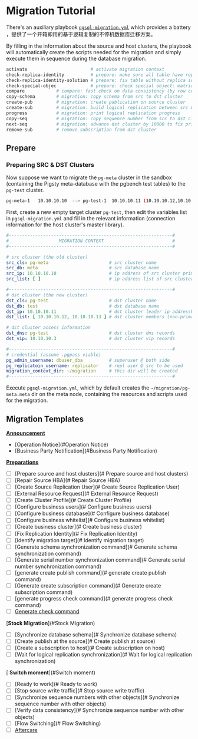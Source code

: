 # Migration Tutorial

There's an auxiliary playbook [`pgsql-migration.yml`](p-pgsql.md#pgsql-migration) which provides a battery ，提供了一个开箱即用的基于逻辑复制的不停机数据库迁移方案。

By filling in the information about the source and host clusters, the playbook will automatically create the scripts needed for the migration and simply execute them in sequence during the database migration.

```bash
activate                        # activate migration context
check-replica-identity          # prepare: make sure all table have replica identity
check-replica-identity-solution # prepare: fix table without replica identity
check-special-objec             # prepare: check special object: matrialized view
compare            # compare: fast check on data consistency (by row count)
copy-schema        # migration: copy schema from src to dst cluster
create-pub         # migration: create publication on source cluster
create-sub         # migration: build logical replication between src & dst clusters
progress           # migration: print logical replication progress
copy-seq           # migration: copy sequence number from src to dst cluster
next-seq           # migration: advance dst cluster by 10000 to fix primary confliction
remove-sub         # remove subscription from dst cluster
```

## Prepare

### Preparing SRC & DST Clusters

Now suppose we want to migrate the `pg-meta` cluster in the sandbox (containing the Pigsty meta-database with the pgbench test tables) to the `pg-test` cluster.


```bash
pg-meta-1	10.10.10.10  --> pg-test-1	10.10.10.11 (10.10.10.12,10.10.10.13)
```

First, create a new empty target cluster `pg-test`, then edit the variables list in `pgsql-migration.yml` and fill in the relevant information (connection information for the host cluster's master library).

```yaml
#--------------------------------------------------------------#
#                   MIGRATION CONTEXT                          #
#--------------------------------------------------------------#

# src cluster (the old cluster)
src_cls: pg-meta                       # src cluster name
src_db: meta                           # src database name
src_ip: 10.10.10.10                    # ip address of src cluster primary
src_list: [ ]                          # ip address list of src cluster members (non-primary)

#--------------------------------------------------------------#
# dst cluster (the new cluster)
dst_cls: pg-test                       # dst cluster name
dst_db: test                           # dst database name
dst_ip: 10.10.10.11                    # dst cluster leader ip addressh
dst_list: [ 10.10.10.12, 10.10.10.13 ] # dst cluster members (non-primary)

# dst cluster access information
dst_dns: pg-test                       # dst cluster dns records
dst_vip: 10.10.10.3                    # dst cluster vip records

#--------------------------------------------------------------#
# credential (assume .pgpass viable)
pg_admin_username: dbuser_dba          # superuser @ both side
pg_replicatoin_username: replicator    # repl user @ src to be used
migration_context_dir: ~/migration     # this dir will be created
#--------------------------------------------------------------#

```

Execute `pgsql-migration.yml`, which by default creates the `~/migration/pg-meta.meta` dir on the meta node, containing the resources and scripts used for the migration.


## Migration Templates


[**Announcement**](#Announcement)

* [Operation Notice](#Operation Notice)
* [Business Party Notification](#Business Party Notification)

[**Preparations**](#Preparations)

* [ ] [Prepare source and host clusters](# Prepare source and host clusters)
* [ ] [Repair Source HBA](# Repair Source HBA)
* [ ] [Create Source Replication User](# Create Source Replication User)
* [ ] [External Resource Request](# External Resource Request)
* [ ] [Create Cluster Profile](# Create Cluster Profile)
* [ ] [Configure business users](# Configure business users)
* [ ] [Configure business database](# Configure business database)
* [ ] [Configure business whitelist](# Configure business whitelist)
* [ ] [Create business cluster](# Create business cluster)
* [ ] [Fix Replication Identity](# Fix Replication Identity)
* [ ] [Identify migration target](# Identify migration target)
* [ ] [Generate schema synchronization command](# Generate schema synchronization command)
* [ ] [Generate serial number synchronization command](# Generate serial number synchronization command)
* [ ] [generate create publish command](# generate create publish command)
* [ ] [Generate create subscription command](# Generate create subscription command)
* [ ] [generate progress check command](# generate progress check command)
* [ ] [Generate check command](#生成校验命令)

[**Stock Migration**](#Stock Migration)

- [ ] [Synchronize database schema](# Synchronize database schema)
- [ ] [Create publish at the source](# Create publish at source)
- [ ] [Create a subscription to host](# Create subscription on host)
- [ ] [Wait for logical replication synchronization](# Wait for logical replication synchronization)

[ **Switch moment**](#Switch moment)

- [ ] [Ready to work](# Ready to work)
- [ ] [Stop source write traffic](# Stop source write traffic)
- [ ] [Synchronize sequence numbers with other objects](# Synchronize sequence number with other objects)
- [ ] [Verify data consistency](# Synchronize sequence number with other objects)
- [ ] [Flow Switching](# Flow Switching)
- [ ] [Aftercare](#善后工作)
